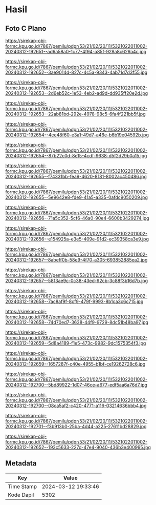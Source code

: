 # Hasil

## Foto C Plano

https://sirekap-obj-formc.kpu.go.id/7867/pemilu/pdpr/53/21/02/20/11/5321022011002-20240312-192651--ad6a58a0-1c77-4f94-a85f-928a8c629a4c.jpg

https://sirekap-obj-formc.kpu.go.id/7867/pemilu/pdpr/53/21/02/20/11/5321022011002-20240312-192652--3ae9014d-827c-4c5a-9343-4ab71d7d3f55.jpg

https://sirekap-obj-formc.kpu.go.id/7867/pemilu/pdpr/53/21/02/20/11/5321022011002-20240312-192653--2d6eb52c-1e53-4eb2-ad9d-dd935ff20e2d.jpg

https://sirekap-obj-formc.kpu.go.id/7867/pemilu/pdpr/53/21/02/20/11/5321022011002-20240312-192653--22ab81bd-292e-4978-98c5-6fa4f221bb5f.jpg

https://sirekap-obj-formc.kpu.go.id/7867/pemilu/pdpr/53/21/02/20/11/5321022011002-20240312-192654--4ee48f60-e3a1-49d7-a46e-b6b19e04592b.jpg

https://sirekap-obj-formc.kpu.go.id/7867/pemilu/pdpr/53/21/02/20/11/5321022011002-20240312-192654--87b22c0d-8e15-4cdf-9638-d5f2d29b0a15.jpg

https://sirekap-obj-formc.kpu.go.id/7867/pemilu/pdpr/53/21/02/20/11/5321022011002-20240312-192655--f74331bb-fea9-4620-8181-8002ac450486.jpg

https://sirekap-obj-formc.kpu.go.id/7867/pemilu/pdpr/53/21/02/20/11/5321022011002-20240312-192655--5e9642e8-fde9-41a5-a335-0afdc9050209.jpg

https://sirekap-obj-formc.kpu.go.id/7867/pemilu/pdpr/53/21/02/20/11/5321022011002-20240312-192656--71a5c352-5cf6-46a0-90e4-6600b3429274.jpg

https://sirekap-obj-formc.kpu.go.id/7867/pemilu/pdpr/53/21/02/20/11/5321022011002-20240312-192656--e154925a-e3e5-409e-91d2-ec39358ca3e9.jpg

https://sirekap-obj-formc.kpu.go.id/7867/pemilu/pdpr/53/21/02/20/11/5321022011002-20240312-192657--8abeff0b-58e9-4f70-a305-693852885ea2.jpg

https://sirekap-obj-formc.kpu.go.id/7867/pemilu/pdpr/53/21/02/20/11/5321022011002-20240312-192657--5813ae9c-0c38-43ed-92cb-3c88f3b16d7b.jpg

https://sirekap-obj-formc.kpu.go.id/7867/pemilu/pdpr/53/21/02/20/11/5321022011002-20240312-192658--7ac8af9f-8cf9-479f-9993-8b1ca3c6c715.jpg

https://sirekap-obj-formc.kpu.go.id/7867/pemilu/pdpr/53/21/02/20/11/5321022011002-20240312-192658--74d70ed7-3638-44f9-9729-8dc51b48ba97.jpg

https://sirekap-obj-formc.kpu.go.id/7867/pemilu/pdpr/53/21/02/20/11/5321022011002-20240312-192659--5d8a4189-f1e5-473c-9982-9dc1575354f3.jpg

https://sirekap-obj-formc.kpu.go.id/7867/pemilu/pdpr/53/21/02/20/11/5321022011002-20240312-192659--1657287f-c40e-4955-b1bf-ce19262728c6.jpg

https://sirekap-obj-formc.kpu.go.id/7867/pemilu/pdpr/53/21/02/20/11/5321022011002-20240312-192700--5bd89922-1d07-46ce-a677-edf5aa6a76d7.jpg

https://sirekap-obj-formc.kpu.go.id/7867/pemilu/pdpr/53/21/02/20/11/5321022011002-20240312-192700--08ca5af2-c420-4771-a116-03214636bbb4.jpg

https://sirekap-obj-formc.kpu.go.id/7867/pemilu/pdpr/53/21/02/20/11/5321022011002-20240312-192701--f3b913b0-25ba-4d44-a225-27611bd28829.jpg

https://sirekap-obj-formc.kpu.go.id/7867/pemilu/pdpr/53/21/02/20/11/5321022011002-20240312-192652--193c5633-227d-47e4-9040-436b3e400995.jpg


## Metadata

| Key        | Value               |
| ---------- | ------------------- |
| Time Stamp | 2024-03-12 19:33:46 |
| Kode Dapil | 5302                |




